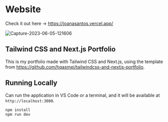 # Website

Check it out here -> https://joanasantos.vercel.app/

![Capture-2023-06-05-121606](https://github.com/joanamcs/tailwindcss-and-nextjs-portfolio/assets/97113028/fd47925c-26f0-4087-bcac-808003bb8c49)


## Tailwind CSS and Next.js Portfolio

This is my portfolio made with Tailwind CSS and Next.js, using the template
from https://github.com/hqasmei/tailwindcss-and-nextjs-portfolio.

## Running Locally

Can run the application in VS Code or a terminal, and it will be available at `http://localhost:3000`.

```bash
npm install
npm run dev
```
